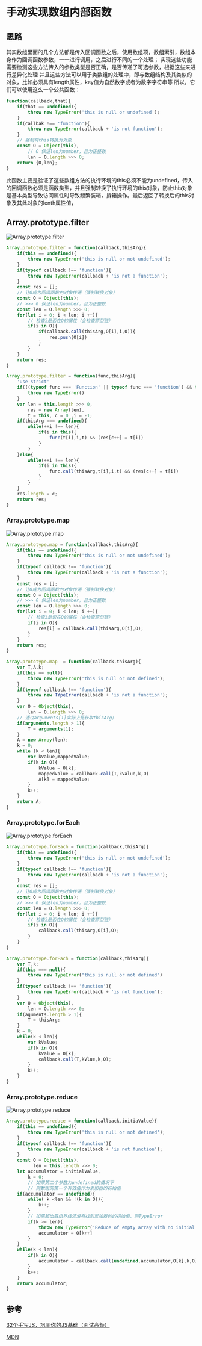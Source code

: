 # 手动实现数组内部函数

## 思路
其实数组里面的几个方法都是传入回调函数之后，使用数组项，数组索引，数组本身作为回调函数参数，一一进行调用，之后进行不同的一个处理；
实现这些功能需要检测这些方法传入的参数类型是否正确，是否传递了可选参数，根据这些来进行差异化处理
并且这些方法可以用于类数组的处理中，即与数组结构及其类似的对象，比如必须具有length属性，key值为自然数字或者为数字字符串等
所以，它们可以使用这么一个公共函数：
```javascript
function(callback,that){
	if(that == undefined){
		throw new TypeError('this is null or undefined');
	}
	if(callbak !== 'function'){
		throw new TypeError(callback + 'is not function');
	}
	// 强制将this转换为对象
	const O = Object(this),
		// O 保证len为number，且为正整数
		len = O.length >>> 0;
	return {O,len};
}
```
此函数主要是验证了这些数组方法的执行环境的this必须不能为undefined，传入的回调函数必须是函数类型，并且强制转换了执行环境的this对象，防止this对象是基本类型导致访问属性时导致频繁装箱，拆箱操作。最后返回了转换后的this对象及其此对象的lenth属性值，

## Array.prototype.filter

![Array.prototype.filter](https://github.com/YangZhiQingYZQ/blog/blob/master/image/%E5%8A%9F%E8%83%BD%E6%96%B9%E6%B3%95/0.png)

```javascript
Array.prototype.filter = function(callback,thisArg){
	if(this == undefined){
		throw new TypeError('this is null or not undefined');
	}
	if(typeof callback !== 'function'){
		throw new TypeError(callback + 'is not a function');
	}
	const res = [];
	// 让O成为回调函数的对象传递（强制转换对象）
	const O = Object(this);
	// >>> 0 保证len为number，且为正整数
	const len = O.length >>> 0;
	for(let i = 0; i < len; i ++){
        // 检查i是否在O的属性（会检查原型链）
        if(i in O){
			if(callback.call(thisArg,O[i],i,O)){
				res.push(O[i])
			}
        }
	}
	return res;
}

Array.prototype.filter = function(func,thisArg){
	'use strict'
	if(((typeof func === 'Function' || typeof func === 'function') && this)){
		throw new TypeError()
	}
	var len = this.length >>> 0,
		res = new Array(len),
		t = this, c = 0 ,i = -1;
	if(thisArg === undefined){
		while(++i !== len){
			if(i in this){
				func(t[i],i,t) && (res[c++] = t[i])
			}
		}
	}else{
		while(++i !== len){
			if(i in this){
				func.call(thisArg,t[i],i,t) && (res[c++] = t[i])
			}
		}
	}
	res.length = c;
	return res;
}
```

### Array.prototype.map
![Array.prototype.map](https://github.com/YangZhiQingYZQ/blog/blob/master/image/%E5%8A%9F%E8%83%BD%E6%96%B9%E6%B3%95/1.png)
```javascript
Array.prototype.map = function(callback,thisArg){
	if(this == undefined){
		throw new TypeError('this is null or not undefined');
	}
	if(typeof callback !== 'function'){
		throw new TypeError(callback + 'is not a function');
	}
	const res = [];
	// 让O成为回调函数的对象传递（强制转换对象）
	const O = Object(this);
	// >>> 0 保证len为number，且为正整数
	const len = O.length >>> 0;
	for(let i = 0; i < len; i ++){
        // 检查i是否在O的属性（会检查原型链）
        if(i in O){
			res[i] = callback.call(thisArg,O[i],O);
        }
	}
	return res;
}

Array.prototype.map  = function(callback,thisArg){
	var T,A,k;
	if(this == null){
		throw new TypeError('this is null or not defined');
	}
	if(typeof callback !== 'function'){
		throw new TYpeError(callback + 'is not a function');
	}
	var O = Object(this),
		len = O.length >>> 0;
	// 通过arguments[1]实际上是获取thisArg;
	if(arguments.length > 1){
		T = arguments[1];
	}
	A = new Array(len);
	k = 0;
	while (k < len){
		var kValue,mappedValue;
		if(k in O){
			kValue = O[k];
			mappedValue = callback.call(T,kValue,k,O)
			A[k] = mappedValue;
		}
		k++;
	}
	return A;
}
```

### Array.prototype.forEach
![Array.prototype.forEach](https://github.com/YangZhiQingYZQ/blog/blob/master/image/%E5%8A%9F%E8%83%BD%E6%96%B9%E6%B3%95/2.png)
```javascript
Array.prototype.forEach = function(callback,thisArg){
	if(this == undefined){
		throw new TypeError('this is null or not undefined');
	}
	if(typeof callback !== 'function'){
		throw new TypeError(callback + 'is not a function');
	}
	const res = [];
	// 让O成为回调函数的对象传递（强制转换对象）
	const O = Object(this);
	// >>> 0 保证len为number，且为正整数
	const len = O.length >>> 0;
	for(let i = 0; i < len; i ++){
        // 检查i是否在O的属性（会检查原型链）
        if(i in O){
			callback.call(thisArg,O[i],O);
        }
	}
}

Array.prototype.forEach = function(callback,thisArg){
	var T,k;
	if(this === null){
		throw new TypeError("this is null or not defined")
	}
	if(typeof callback !== 'function'){
		throw new TypeError(callback + 'is not function');
	}
	var O = Object(this),
		len = O.length >>> 0;
	if(aguments.length > 1){
		T = thisArg;
	}
	k = 0;
	while(k < len){
		var kValue;
		if(k in O){
			kValue = O[k];
			callback.call(T,kVlue,k,O);
		}
		k++;
	}
}
```

### Array.prototype.reduce
![Array.prototype.reduce](https://github.com/YangZhiQingYZQ/blog/blob/master/image/%E5%8A%9F%E8%83%BD%E6%96%B9%E6%B3%95/3.png)
```javascript
Array.prototype.reduce = function(callback,initiaValue){
	if(this == undefined){
		throw new TypeError('this is null or not defined');
	}
	if(typeof callback !== 'function'){
		throw new TypeError(callback + 'is not function');
	}
	const O = Object(this),
		  len = this.length >>> 0;
	let accumulator = initialValue,
		k = 0;
		// 如果第二个参数为undefined的情况下
		// 则数组的第一个有效值作为累加器的初始值
	if(accumulator == undefined){
		while( k <len && !(k in O)){
			k++;
		}
		// 如果超出数组界线还没有找到累加器的的初始值，则TypeError
		if(k >= len){
			throw new TypeError('Reduce of empty array with no initial value');
			accumulator = O[k++]
		}
	}
	while(k < len){
		if(k in O){
			accumulator = callback.call(undefined,accumulator,O[k],k,O);
		}
		k++;
	}
	return accumulator;
}
```

## 参考

[32个手写JS，巩固你的JS基础（面试高频）](https://juejin.im/post/6875152247714480136#heading-46)

[MDN](https://developer.mozilla.org/zh-CN/docs/Web/JavaScript/Reference/Global_Objects/Array)